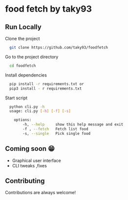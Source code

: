 
# food fetch by taky93

## Run Locally

Clone the project

```bash
  git clone https://github.com/taky93/foodfetch
```

Go to the project directory

```bash
  cd foodfetch
```

Install dependencies

```bash
  pip install -r requirements.txt or
  pip3 install - r requirements.txt
```

Start script

```bash
  python cli.py -h
  usage: cli.py [-h] [-f] [-s]

    options:
        -h, --help     show this help message and exit
        -f , --fetch   Fetch list food
        -s, --single   Pick single food
```

## Coming soon 😁

- Graphical user interface
- CLI tweaks ,fixes

## Contributing

Contributions are always welcome!



